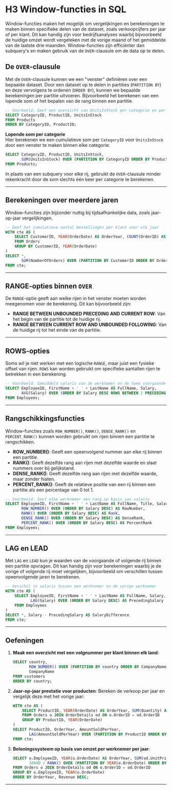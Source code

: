 # H3 Window-functies in SQL

Window-functies maken het mogelijk om vergelijkingen en berekeningen te maken binnen specifieke delen van de dataset, zoals verkoopcijfers per jaar of per klant. Dit kan handig zijn voor bedrijfsanalyses waarbij bijvoorbeeld de huidige omzet wordt vergeleken met de vorige maand of het gemiddelde van de laatste drie maanden. Window-functies zijn efficiënter dan subquery's en maken gebruik van de `OVER`-clausule om de data op te delen.

## De `OVER`-clausule

Met de `OVER`-clausule kunnen we een "venster" definiëren over een bepaalde dataset. Door een dataset op te delen in partities (`PARTITION BY`) en deze vervolgens te ordenen (`ORDER BY`), kunnen we bepaalde berekeningen per partitie uitvoeren. Bijvoorbeeld het berekenen van een lopende som of het bepalen van de rang binnen een partitie.

```sql
-- Voorbeeld: Geef een overzicht van UnitsInStock per categorie en per product
SELECT CategoryID, ProductID, UnitsInStock
FROM Products
ORDER BY CategoryID, ProductID;
```

**Lopende som per categorie**  
Hier berekenen we een cumulatieve som per `CategoryID` voor `UnitsInStock` door een venster te maken binnen elke categorie.

```sql
SELECT CategoryID, ProductID, UnitsInStock,
       SUM(UnitsInStock) OVER (PARTITION BY CategoryID ORDER BY ProductID) AS TotalUnitsInStockPerCategory
FROM Products;
```

In plaats van een subquery voor elke rij, gebruikt de `OVER`-clausule minder rekenkracht door de som slechts één keer per categorie te berekenen.

---

## Berekeningen over meerdere jaren

Window-functies zijn bijzonder nuttig bij tijdsafhankelijke data, zoals jaar-op-jaar vergelijkingen.

```sql
-- Geef het cumulatieve aantal bestellingen per klant voor elk jaar
WITH cte AS (
    SELECT CustomerID, YEAR(OrderDate) AS OrderYear, COUNT(OrderID) AS NumberOfOrders
    FROM Orders
    GROUP BY CustomerID, YEAR(OrderDate)
)
SELECT *,
       SUM(NumberOfOrders) OVER (PARTITION BY CustomerID ORDER BY OrderYear) AS TotalOrders
FROM cte;
```

---

## RANGE-opties binnen `OVER`

De `RANGE`-optie geeft aan welke rijen in het venster moeten worden meegenomen voor de berekening. Dit kan bijvoorbeeld zijn:

- **RANGE BETWEEN UNBOUNDED PRECEDING AND CURRENT ROW**: Van het begin van de partitie tot de huidige rij.
- **RANGE BETWEEN CURRENT ROW AND UNBOUNDED FOLLOWING**: Van de huidige rij tot het einde van de partitie.

---

## ROWS-opties

Soms wil je niet werken met een logische `RANGE`, maar juist een fysieke offset van rijen. `ROWS` kan worden gebruikt om specifieke aantallen rijen te betrekken in een berekening.

```sql
-- Voorbeeld: Gemiddeld salaris van de werknemer en de twee voorgaande werknemers
SELECT EmployeeID, FirstName + ' ' + LastName AS FullName, Salary,
       AVG(Salary) OVER (ORDER BY Salary DESC ROWS BETWEEN 2 PRECEDING AND CURRENT ROW) AS AvgSalary2Preceding
FROM Employees;
```

---

## Rangschikkingsfuncties

Window-functies zoals `ROW_NUMBER()`, `RANK()`, `DENSE_RANK()` en `PERCENT_RANK()` kunnen worden gebruikt om rijen binnen een partitie te rangschikken.

- **ROW_NUMBER()**: Geeft een opeenvolgend nummer aan elke rij binnen een partitie.
- **RANK()**: Geeft dezelfde rang aan rijen met dezelfde waarde en slaat nummers over bij gelijkstand.
- **DENSE_RANK()**: Geeft dezelfde rang aan rijen met dezelfde waarde, maar zonder hiaten.
- **PERCENT_RANK()**: Geeft de relatieve positie van een rij binnen een partitie als een percentage van 0 tot 1.

```sql
-- Voorbeeld: Geef elke werknemer een rang op basis van salaris
SELECT EmployeeID, FirstName + ' ' + LastName AS FullName, Title, Salary,
       ROW_NUMBER() OVER (ORDER BY Salary DESC) AS RowNumber,
       RANK() OVER (ORDER BY Salary DESC) AS Rank,
       DENSE_RANK() OVER (ORDER BY Salary DESC) AS DenseRank,
       PERCENT_RANK() OVER (ORDER BY Salary DESC) AS PercentRank
FROM Employees;
```

---

## LAG en LEAD

Met `LAG` en `LEAD` kun je waarden van de voorgaande of volgende rij binnen een partitie opvragen. Dit kan handig zijn voor berekeningen waarbij je de vorige of volgende rij moet vergelijken, bijvoorbeeld om verschillen tussen opeenvolgende jaren te berekenen.

```sql
-- Verschil in salaris tussen een werknemer en de vorige werknemer
WITH cte AS (
    SELECT EmployeeID, FirstName + ' ' + LastName AS FullName, Salary,
           LAG(Salary) OVER (ORDER BY Salary DESC) AS PrecedingSalary
    FROM Employees
)
SELECT *, Salary - PrecedingSalary AS SalaryDifference
FROM cte;
```

---

## Oefeningen

1. **Maak een overzicht met een volgnummer per klant binnen elk land**:
  
   ```sql
   SELECT country,
          ROW_NUMBER() OVER (PARTITION BY country ORDER BY CompanyName) AS RowNum,
          CompanyName
   FROM customers
   ORDER BY country;
   ```

2. **Jaar-op-jaar prestatie voor producten**:
   Bereken de verkoop per jaar en vergelijk deze met het vorige jaar:

   ```sql
   WITH cte AS (
       SELECT ProductID, YEAR(OrderDate) AS OrderYear, SUM(Quantity) AS AmountSoldPerYear
       FROM Orders o JOIN OrderDetails od ON o.OrderID = od.OrderID
       GROUP BY ProductID, YEAR(OrderDate)
   )
   SELECT ProductID, OrderYear, AmountSoldPerYear,
          LAG(AmountSoldPerYear) OVER (PARTITION BY ProductID ORDER BY OrderYear) AS AmountSoldPreviousYear
   FROM cte;
   ```

3. **Beloningssysteem op basis van omzet per werknemer per jaar**:

   ```sql
   SELECT o.EmployeeID, YEAR(o.OrderDate) AS OrderYear, SUM(od.UnitPrice * od.Quantity) AS Revenue,
          10000 / RANK() OVER (PARTITION BY YEAR(o.OrderDate) ORDER BY SUM(od.UnitPrice * od.Quantity) DESC) AS Bonus
   FROM Orders o JOIN OrderDetails od ON o.OrderID = od.OrderID
   GROUP BY o.EmployeeID, YEAR(o.OrderDate)
   ORDER BY OrderYear, Revenue DESC;
   ```

---
